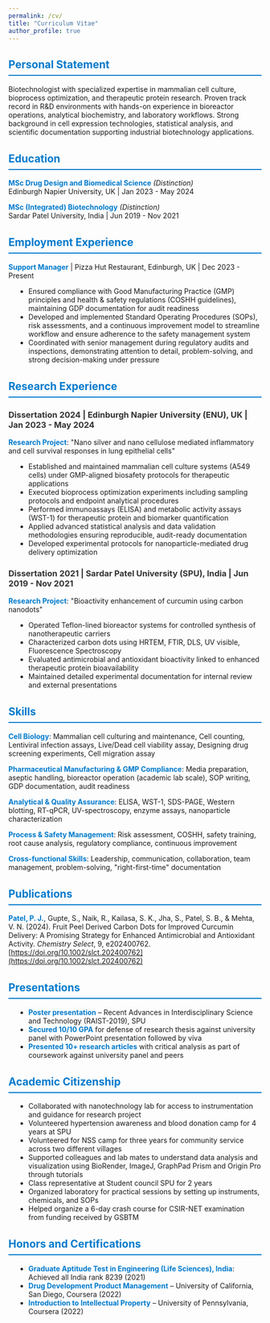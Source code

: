 ```yaml
---
permalink: /cv/
title: "Curriculum Vitae"
author_profile: true
---
```


## Personal Statement

Biotechnologist with specialized expertise in mammalian cell culture, bioprocess optimization, and therapeutic protein research. Proven track record in R&D environments with hands-on experience in bioreactor operations, analytical biochemistry, and laboratory workflows. Strong background in cell expression technologies, statistical analysis, and scientific documentation supporting industrial biotechnology applications.

## Education

**MSc Drug Design and Biomedical Science** *(Distinction)*  
Edinburgh Napier University, UK | Jan 2023 - May 2024

**MSc (Integrated) Biotechnology** *(Distinction)*  
Sardar Patel University, India | Jun 2019 - Nov 2021

## Employment Experience

**Support Manager** | Pizza Hut Restaurant, Edinburgh, UK | Dec 2023 - Present
- Ensured compliance with Good Manufacturing Practice (GMP) principles and health & safety regulations (COSHH guidelines), maintaining GDP documentation for audit readiness
- Developed and implemented Standard Operating Procedures (SOPs), risk assessments, and a continuous improvement model to streamline workflow and ensure adherence to the safety management system
- Coordinated with senior management during regulatory audits and inspections, demonstrating attention to detail, problem-solving, and strong decision-making under pressure

## Research Experience

### Dissertation 2024 | Edinburgh Napier University (ENU), UK | Jan 2023 - May 2024
**Research Project**: "Nano silver and nano cellulose mediated inflammatory and cell survival responses in lung epithelial cells"

- Established and maintained mammalian cell culture systems (A549 cells) under GMP-aligned biosafety protocols for therapeutic applications
- Executed bioprocess optimization experiments including sampling protocols and endpoint analytical procedures
- Performed immunoassays (ELISA) and metabolic activity assays (WST-1) for therapeutic protein and biomarker quantification
- Applied advanced statistical analysis and data validation methodologies ensuring reproducible, audit-ready documentation
- Developed experimental protocols for nanoparticle-mediated drug delivery optimization

### Dissertation 2021 | Sardar Patel University (SPU), India | Jun 2019 - Nov 2021
**Research Project**: "Bioactivity enhancement of curcumin using carbon nanodots"

- Operated Teflon-lined bioreactor systems for controlled synthesis of nanotherapeutic carriers
- Characterized carbon dots using HRTEM, FTIR, DLS, UV visible, Fluorescence Spectroscopy
- Evaluated antimicrobial and antioxidant bioactivity linked to enhanced therapeutic protein bioavailability
- Maintained detailed experimental documentation for internal review and external presentations

## Skills

**Cell Biology**: Mammalian cell culturing and maintenance, Cell counting, Lentiviral infection assays, Live/Dead cell viability assay, Designing drug screening experiments, Cell migration assay

**Pharmaceutical Manufacturing & GMP Compliance**: Media preparation, aseptic handling, bioreactor operation (academic lab scale), SOP writing, GDP documentation, audit readiness

**Analytical & Quality Assurance**: ELISA, WST-1, SDS-PAGE, Western blotting, RT-qPCR, UV-spectroscopy, enzyme assays, nanoparticle characterization

**Process & Safety Management**: Risk assessment, COSHH, safety training, root cause analysis, regulatory compliance, continuous improvement

**Cross-functional Skills**: Leadership, communication, collaboration, team management, problem-solving, "right-first-time" documentation

## Publications

**Patel, P. J.**, Gupte, S., Naik, R., Kailasa, S. K., Jha, S., Patel, S. B., & Mehta, V. N. (2024). Fruit Peel Derived Carbon Dots for Improved Curcumin Delivery: A Promising Strategy for Enhanced Antimicrobial and Antioxidant Activity. *Chemistry Select*, 9, e202400762. [https://doi.org/10.1002/slct.202400762](https://doi.org/10.1002/slct.202400762)

## Presentations

- **Poster presentation** – Recent Advances in Interdisciplinary Science and Technology (RAIST-2019), SPU
- **Secured 10/10 GPA** for defense of research thesis against university panel with PowerPoint presentation followed by viva
- **Presented 10+ research articles** with critical analysis as part of coursework against university panel and peers

## Academic Citizenship

- Collaborated with nanotechnology lab for access to instrumentation and guidance for research project
- Volunteered hypertension awareness and blood donation camp for 4 years at SPU
- Volunteered for NSS camp for three years for community service across two different villages
- Supported colleagues and lab mates to understand data analysis and visualization using BioRender, ImageJ, GraphPad Prism and Origin Pro through tutorials
- Class representative at Student council SPU for 2 years
- Organized laboratory for practical sessions by setting up instruments, chemicals, and SOPs
- Helped organize a 6-day crash course for CSIR-NET examination from funding received by GSBTM

## Honors and Certifications

- **Graduate Aptitude Test in Engineering (Life Sciences), India**: Achieved all India rank 8239 (2021)
- **Drug Development Product Management** – University of California, San Diego, Coursera (2022)
- **Introduction to Intellectual Property** – University of Pennsylvania, Coursera (2022)

<style>
.cv-header {
  text-align: center;
  margin-bottom: 2rem;
  padding: 1rem;
  background: #f8f9fa;
  border-radius: 8px;
}

.cv-download {
  margin: 1rem 0;
}

.btn--large {
  font-size: 1.1rem;
  padding: 0.75rem 1.5rem;
}

h2 {
  color: #007acc;
  border-bottom: 2px solid #007acc;
  padding-bottom: 0.5rem;
  margin-top: 2rem;
}

h3 {
  color: #333;
  margin-top: 1.5rem;
}

strong {
  color: #007acc;
}

ul {
  margin-left: 1rem;
}
</style>
